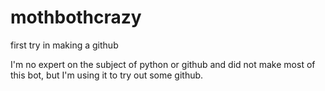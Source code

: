 # mothbothcrazy
first try in making a github

I'm no expert on the subject of python or github and did not make most of this bot, but I'm using it to try out some github.
